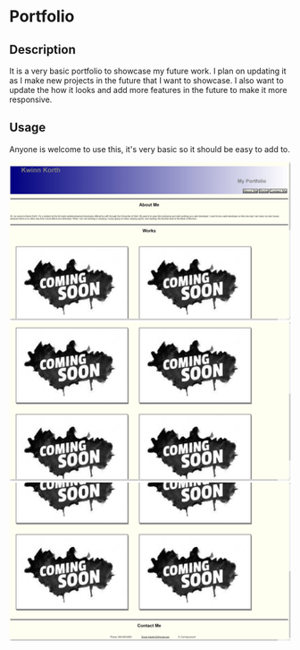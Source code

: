 # Portfolio

## Description

It is a very basic portfolio to showcase my future work. I plan on updating it as I make new projects in the future that I want to showcase. I also want to update the 
how it looks and add more features in the future to make it more responsive.

## Usage

Anyone is welcome to use this, it's very basic so it should be easy to add to.

![screenshot-1](Assets/images/screenshot-1.jpg)
![screenshot-2](Assets/images/screenshot-2.jpg)
![screenshot-3](Assets/images/screenshot-3.jpg)
